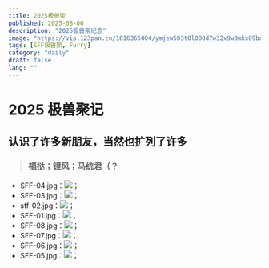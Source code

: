 ```yaml
---
title: 2025极兽聚
published: 2025-08-06
description: "2025极兽聚纪念"
image: "https://vip.123pan.cn/1816365004/ymjew503t0l000d7w32x9w0mkx89baqoDIYPAqDzAIaOAcxvDdawDO==.JPG"
tags: [SFF极兽聚, Furry]
category: "daily"
draft: false
lang: ""
---
```


# 2025 极兽聚记

## 认识了许多新朋友，当然也扩列了许多

> ### 福挞；镜风；马统君（？
- SFF-04.jpg：![](https://vip.123pan.cn/1816365004/ymjew503t0n000d7w32y6ti5cr3i4e5hDIYPAqDzAIaOAcxvDdawDO==.jpg)；
- SFF-03.jpg：![](https://vip.123pan.cn/1816365004/yk6baz03t0l000d7w33fh15o6i95zxhhDIYPAqDzAIaOAcxvDdawDO==.jpg)；
- sff-02.jpg：![](https://vip.123pan.cn/1816365004/yk6baz03t0n000d7w33h2shsy84eq81jDIYPAqDzAIaOAcxvDdawDO==.jpg)；
- SFF-01.jpg：![](https://vip.123pan.cn/1816365004/ymjew503t0l000d7w32x9w0n2a89crh6DIYPAqDzAIaOAcxvDdawDO==.jpg)；
- SFF-08.jpg：![](https://vip.123pan.cn/1816365004/yk6baz03t0m000d7w33ga8zawposcdfjDIYPAqDzAIaOAcxvDdawDO==.jpg)；
- SFF-07.jpg：![](https://vip.123pan.cn/1816365004/ymjew503t0n000d7w32y6ti4st3i38diDIYPAqDzAIaOAcxvDdawDO==.jpg)；
- SFF-06.jpg：![](https://vip.123pan.cn/1816365004/yk6baz03t0l000d7w33fh15n8d95yudpDIYPAqDzAIaOAcxvDdawDO==.jpg)；
- SFF-05.jpg：![](https://vip.123pan.cn/1816365004/ymjew503t0m000d7w32xs0b4iynvp8z8DIYPAqDzAIaOAcxvDdawDO==.jpg)；
